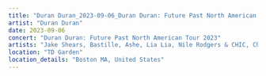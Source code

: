 ```yaml
---
title: "Duran Duran_2023-09-06_Duran Duran: Future Past North American Tour 2023"
artist: "Duran Duran"
date: 2023-09-06
concert: "Duran Duran: Future Past North American Tour 2023"
artists: "Jake Shears, Bastille, Ashe, Lia Lia, Nile Rodgers & CHIC, Chic, Arden Jones, Duran Duran, Álvaro Díaz"
location: "TD Garden"
location_details: "Boston MA, United States"
---
```

